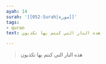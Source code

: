 ```yaml
---
ayah: 14
surah: '[[052-Surah|سورة]]'
tags:
- quran
text: هذه النار التي كنتم بها تكذبون

---
```

> هذه النار التي كنتم بها تكذبون
